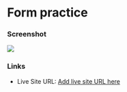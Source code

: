 # Form practice

### Screenshot

![](./screenshot-desktop.png)

### Links

- Live Site URL: [Add live site URL here](https://)
